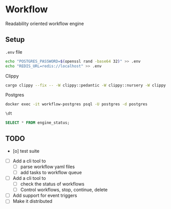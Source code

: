 # Workflow

Readability oriented workflow engine  

## Setup

`.env` file

```bash
echo "POSTGRES_PASSWORD=$(openssl rand -base64 32)" >> .env
echo "REDIS_URL=redis://localhost" >> .env
```

Clippy 

```bash
cargo clippy --fix -- -W clippy::pedantic -W clippy::nursery -W clippy::unwrap_used -W clippy::todo -W clippy::dbg_macro -W clippy::print_stdout -W clippy::unimplemented

```


Postgres

```bash
docker exec -it workflow-postgres psql -U postgres -d postgres
```

```sql
\dt

SELECT * FROM engine_status;
```


## TODO
- [o] test suite
- [ ] Add a cli tool to 
  - [ ] parse workflow yaml files
  - [ ] add tasks to workflow queue 
- [ ] Add a cli tool to 
  - [ ] check the status of workflows
  - [ ] Control workflows, stop, continue, delete
- [ ] Add support for event triggers
- [ ] Make it distributed
